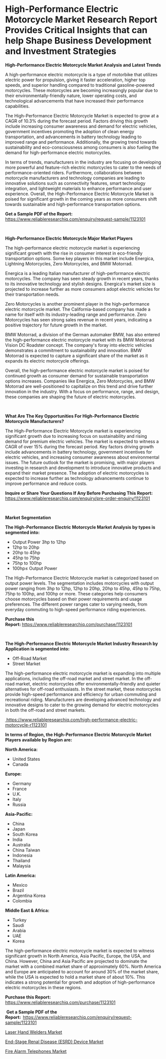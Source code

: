 <p><h1>High-Performance Electric Motorcycle Market Research Report Provides Critical Insights that can help Shape Business Development and Investment Strategies</h1></p><p><strong>High-Performance Electric Motorcycle Market Analysis and Latest Trends</strong></p>
<p><p>A high-performance electric motorcycle is a type of motorbike that utilizes electric power for propulsion, giving it faster acceleration, higher top speeds, and superior handling compared to traditional gasoline-powered motorcycles. These motorcycles are becoming increasingly popular due to their environmentally-friendly nature, lower operating costs, and technological advancements that have increased their performance capabilities.</p><p>The High-Performance Electric Motorcycle Market is expected to grow at a CAGR of 10.3% during the forecast period. Factors driving this growth include increasing consumer awareness and demand for electric vehicles, government incentives promoting the adoption of clean energy transportation, and advancements in battery technology leading to improved range and performance. Additionally, the growing trend towards sustainability and eco-consciousness among consumers is also fueling the demand for high-performance electric motorcycles.</p><p>In terms of trends, manufacturers in the industry are focusing on developing more powerful and feature-rich electric motorcycles to cater to the needs of performance-oriented riders. Furthermore, collaborations between motorcycle manufacturers and technology companies are leading to innovative solutions such as connectivity features, smart technology integration, and lightweight materials to enhance performance and user experience. Overall, the High-Performance Electric Motorcycle Market is poised for significant growth in the coming years as more consumers shift towards sustainable and high-performance transportation options.</p></p>
<p><strong>Get a Sample PDF of the Report:&nbsp;</strong> <a href="https://www.reliableresearchiq.com/enquiry/request-sample/1123101">https://www.reliableresearchiq.com/enquiry/request-sample/1123101</a></p>
<p>&nbsp;</p>
<p><strong>High-Performance Electric Motorcycle Major Market Players</strong></p>
<p><p>The high-performance electric motorcycle market is experiencing significant growth with the rise in consumer interest in eco-friendly transportation options. Some key players in this market include Energica, Lightning Motorcycles, Zero Motorcycles, and BMW Motorrad.</p><p>Energica is a leading Italian manufacturer of high-performance electric motorcycles. The company has seen steady growth in recent years, thanks to its innovative technology and stylish designs. Energica's market size is projected to increase further as more consumers adopt electric vehicles for their transportation needs.</p><p>Zero Motorcycles is another prominent player in the high-performance electric motorcycle market. The California-based company has made a name for itself with its industry-leading range and performance. Zero Motorcycles has seen strong sales revenue in recent years, indicating a positive trajectory for future growth in the market.</p><p>BMW Motorrad, a division of the German automaker BMW, has also entered the high-performance electric motorcycle market with its BMW Motorrad Vision DC Roadster concept. The company's foray into electric vehicles demonstrates a commitment to sustainability and innovation. BMW Motorrad is expected to capture a significant share of the market as it expands its electric motorcycle offerings.</p><p>Overall, the high-performance electric motorcycle market is poised for continued growth as consumer demand for sustainable transportation options increases. Companies like Energica, Zero Motorcycles, and BMW Motorrad are well-positioned to capitalize on this trend and drive further innovation in the industry. With a focus on performance, range, and design, these companies are shaping the future of electric motorcycles.</p></p>
<p>&nbsp;</p>
<p><strong>What Are The Key Opportunities For High-Performance Electric Motorcycle Manufacturers?</strong></p>
<p><p>The High-Performance Electric Motorcycle market is experiencing significant growth due to increasing focus on sustainability and rising demand for premium electric vehicles. The market is expected to witness a CAGR of over 15% during the forecast period. Key factors driving growth include advancements in battery technology, government incentives for electric vehicles, and increasing consumer awareness about environmental issues. The future outlook for the market is promising, with major players investing in research and development to introduce innovative products and expand their market presence. The adoption of electric motorcycles is expected to increase further as technology advancements continue to improve performance and reduce costs.</p></p>
<p><strong>Inquire or Share Your Questions If Any Before Purchasing This Report:</strong> <a href="https://www.reliableresearchiq.com/enquiry/pre-order-enquiry/1123101">https://www.reliableresearchiq.com/enquiry/pre-order-enquiry/1123101</a></p>
<p>&nbsp;</p>
<p><strong>Market Segmentation</strong></p>
<p><strong>The High-Performance Electric Motorcycle Market Analysis by types is segmented into:</strong></p>
<p><ul><li>Output Power 3hp to 12hp</li><li>12hp to 20hp</li><li>20hp to 45hp</li><li>45hp to 75hp</li><li>75hp to 100hp</li><li>100hp≤ Output Power</li></ul></p>
<p><p>The High-Performance Electric Motorcycle market is categorized based on output power levels. The segmentation includes motorcycles with output power ranging from 3hp to 12hp, 12hp to 20hp, 20hp to 45hp, 45hp to 75hp, 75hp to 100hp, and 100hp or more. These categories help consumers choose motorcycles based on their power requirements and usage preferences. The different power ranges cater to varying needs, from everyday commuting to high-speed performance riding experiences.</p></p>
<p><strong>Purchase this Report:&nbsp;</strong><a href="https://www.reliableresearchiq.com/purchase/1123101">https://www.reliableresearchiq.com/purchase/1123101</a></p>
<p>&nbsp;</p>
<p><strong>The High-Performance Electric Motorcycle Market Industry Research by Application is segmented into:</strong></p>
<p><ul><li>Off-Road Market</li><li>Street Market</li></ul></p>
<p><p>The high-performance electric motorcycle market is expanding into multiple applications, including the off-road market and street market. In the off-road market, electric motorcycles offer environmentally-friendly and quieter alternatives for off-road enthusiasts. In the street market, these motorcycles provide high-speed performance and efficiency for urban commuting and recreational riding. Manufacturers are developing advanced technology and innovative designs to cater to the growing demand for electric motorcycles in both the off-road and street markets.</p></p>
<p><a href="https://www.reliableresearchiq.com/high-performance-electric-motorcycle-r1123101">&nbsp;https://www.reliableresearchiq.com/high-performance-electric-motorcycle-r1123101</a></p>
<p><strong>In terms of Region, the High-Performance Electric Motorcycle Market Players available by Region are:</strong></p>
<p>
    <p> <strong> North America: </strong>
        <ul>
            <li>United States</li>
            <li>Canada</li>
        </ul>
        </p> 
    <p> <strong> Europe: </strong>
        <ul>
            <li>Germany</li>
            <li>France</li>
            <li>U.K.</li>
            <li>Italy</li>
            <li>Russia</li>
        </ul>
        </p> 
    <p> <strong> Asia-Pacific: </strong>
        <ul>
            <li>China</li>
            <li>Japan</li>
            <li>South Korea</li>
            <li>India</li>
            <li>Australia</li>
            <li>China Taiwan</li>
            <li>Indonesia</li>
            <li>Thailand</li>
            <li>Malaysia</li>
        </ul>
        </p> 
    <p> <strong> Latin America: </strong>
        <ul>
            <li>Mexico</li>
            <li>Brazil</li>
            <li>Argentina Korea</li>
            <li>Colombia</li>
        </ul>
        </p> 
    <p> <strong> Middle East & Africa: </strong>
        <ul>
            <li>Turkey</li>
            <li>Saudi</li>
            <li>Arabia</li>
            <li>UAE</li>
            <li>Korea</li>
        </ul>
    </p>
    </p>
<p><p>The high-performance electric motorcycle market is expected to witness significant growth in North America, Asia Pacific, Europe, the USA, and China. However, China and Asia Pacific are projected to dominate the market with a combined market share of approximately 60%. North America and Europe are anticipated to account for around 30% of the market share, while the USA is expected to hold a market share of about 10%. This indicates a strong potential for growth and adoption of high-performance electric motorcycles in these regions.</p></p>
<p><strong>Purchase this Report: </strong><a href="https://www.reliableresearchiq.com/purchase/1123101">https://www.reliableresearchiq.com/purchase/1123101</a></p>
<p>&nbsp;<strong>Get a Sample PDF of the Report:&nbsp;&nbsp;</strong><a href="https://www.reliableresearchiq.com/enquiry/request-sample/1123101">https://www.reliableresearchiq.com/enquiry/request-sample/1123101</a></p>
<p><strong></strong></p>
<p><p><a href="https://medium.com/@tedbrakus/strategic-insights-into-global-laser-hand-welders-market-trends-2024-2031-covered-in-120-pages-c5730cd91149">Laser Hand Welders Market</a></p><p><a href="https://github.com/erickahgreen002024/Market-Research-Report-List-1/blob/main/end-stage-renal-disease-esrd-device-market.md">End-Stage Renal Disease (ESRD) Device Market</a></p><p><a href="https://medium.com/@charityrice1939/global-fire-alarm-telephones-market-size-share-analysis-by-product-type-by-application-by-86f35ea0ec21">Fire Alarm Telephones Market</a></p></p>